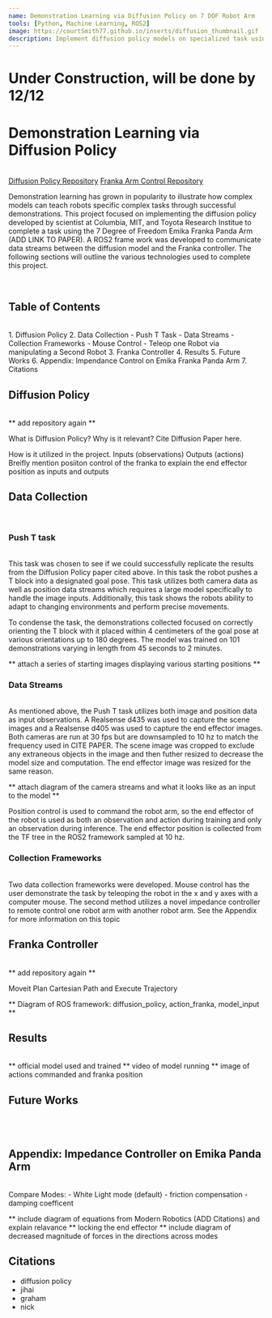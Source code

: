 ```yaml
---
name: Demonstration Learning via Diffusion Policy on 7 DOF Robot Arm
tools: [Python, Machine Learning, ROS2]
image: https://courtSmith77.github.io/inserts/diffusion_thumbnail.gif
description: Implement diffusion policy models on specialized task using a Franka Panda Arm.
---
```


# Under Construction, will be done by 12/12



# Demonstration Learning via Diffusion Policy
<br>
<!-- hyperlink to github -->
<a href="https://github.com/courtSmith77/diffusion_policy">Diffusion Policy Repository</a>
<a href="https://github.com/courtSmith77/FrankaTeleop">Franka Arm Control Repository</a>

Demonstration learning has grown in popularity to illustrate how complex models can teach robots specific complex tasks through successful demonstrations. This project focused on implementing the diffusion policy developed by scientist at Columbia, MIT, and Toyota Research Institue to complete a task using the 7 Degree of Freedom Emika Franka Panda Arm (ADD LINK TO PAPER). A ROS2 frame work was developed to communicate data streams between the diffusion model and the Franka controller. The following sections will outline the various technologies used to complete this project.

<br>


## Table of Contents
<br>
1. Diffusion Policy
2. Data Collection
    - Push T Task
    - Data Streams
    - Collection Frameworks
        - Mouse Control
        - Teleop one Robot via manipulating a Second Robot
3. Franka Controller
4. Results
5. Future Works
6. Appendix: Impendance Control on Emika Franka Panda Arm
7. Citations
<br>

## Diffusion Policy
<br>
** add repository again **

What is Diffusion Policy?
Why is it relevant?
Cite Diffusion Paper here.

How is it utilized in the project.
Inputs (observations)
Outputs (actions)
Breifly mention posiiton control of the franka to explain the end effector position as inputs and outputs
<br>

## Data Collection
<br>

### Push T task
<br>
This task was chosen to see if we could successfully replicate the results from the Diffusion Policy paper cited above. In this task the robot pushes a T block into a designated goal pose. This task utilizes both camera data as well as position data streams which requires a large model specifically to handle the image inputs. Additionally, this task shows the robots ability to adapt to changing environments and perform precise movements.

To condense the task, the demonstrations collected focused on correctly orienting the T block with it placed within 4 centimeters of the goal pose at various orientations up to 180 degrees. The model was trained on 101 demonstrations varying in length from 45 seconds to 2 minutes.

** attach a series of starting images displaying various starting positions **
<br>

### Data Streams
<br>
As mentioned above, the Push T task utilizes both image and position data as input observations. A Realsense d435 was used to capture the scene images and a Realsense d405 was used to capture the end effector images. Both cameras are run at 30 fps but are downsampled to 10 hz to match the frequency used in CITE PAPER. The scene image was cropped to exclude any extraneous objects in the image and then futher resized to decrease the model size and computation. The end effector image was resized for the same reason.

** attach diagram of the camera streams and what it looks like as an input to the model **

Position control is used to command the robot arm, so the end effector of the robot is used as both an observation and action during training and only an observation during inference. The end effector position is collected from the TF tree in the ROS2 framework sampled at 10 hz.
<br>

### Collection Frameworks
<br>
Two data collection frameworks were developed. Mouse control has the user demonstrate the task by teleoping the robot in the x and y axes with a computer mouse.
The second method utilizes a novel impedance controller to remote control one robot arm with another robot arm. See the Appendix for more information on this topic
<br>

## Franka Controller
<br>
** add repository again **

Moveit Plan Cartesian Path and Execute Trajectory

** Diagram of ROS framework: diffusion_policy, action_franka, model_input **
<br>

## Results

<br>
** official model used and trained
** video of model running
** image of actions commanded and franka position
<br>

## Future Works
<br>

<br>

## Appendix: Impedance Controller on Emika Panda Arm
<br>
Compare Modes:
- White Light mode (default)
- friction compensation
- damping coefficent

** include diagram of equations from Modern Robotics (ADD Citations) and explain relavance
** locking the end effector
** include diagram of decreased magnitude of forces in the directions across modes
<br>

## Citations
- diffusion policy
- jihai
- graham
- nick



